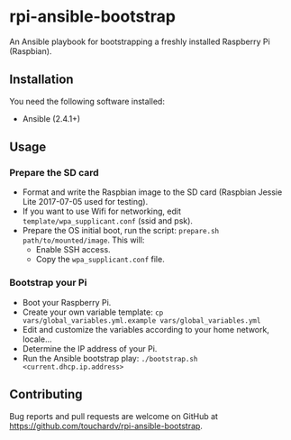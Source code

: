 rpi-ansible-bootstrap
=====================

An Ansible playbook for bootstrapping a freshly installed Raspberry Pi (Raspbian).

## Installation

You need the following software installed:

* Ansible (2.4.1+)

## Usage

### Prepare the SD card

* Format and write the Raspbian image to the SD card (Raspbian Jessie Lite 2017-07-05 used for testing).
* If you want to use Wifi for networking, edit `template/wpa_supplicant.conf` (ssid and psk).
* Prepare the OS initial boot, run the script: `prepare.sh path/to/mounted/image`. This will:
	* Enable SSH access.
	* Copy the `wpa_supplicant.conf` file.

### Bootstrap your Pi

* Boot your Raspberry Pi.
* Create your own variable template: `cp vars/global_variables.yml.example vars/global_variables.yml`
* Edit and customize the variables according to your home network, locale...
* Determine the IP address of your Pi.
* Run the Ansible bootstrap play: `./bootstrap.sh <current.dhcp.ip.address>`

## Contributing

Bug reports and pull requests are welcome on GitHub at https://github.com/touchardv/rpi-ansible-bootstrap.
